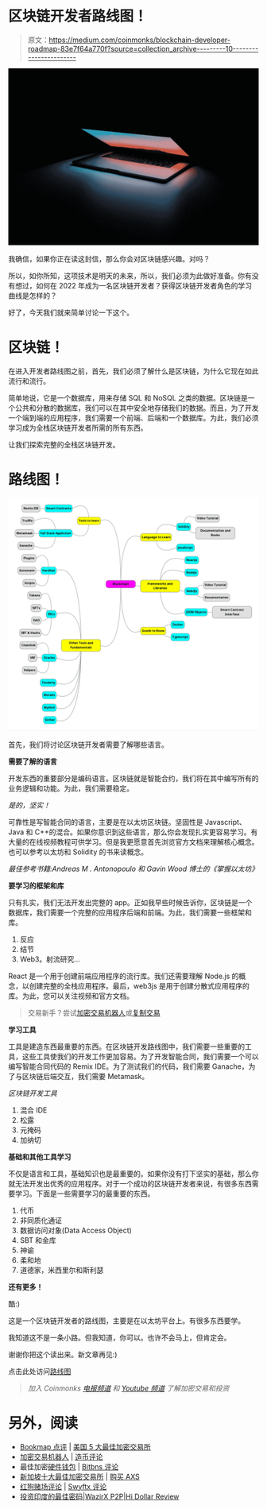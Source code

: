 # 区块链开发者路线图！

> 原文：<https://medium.com/coinmonks/blockchain-developer-roadmap-83e7f64a770f?source=collection_archive---------10----------------------->

![](img/7c335d2a83cccaedcd33c874a8944c62.png)

我确信，如果你正在读这封信，那么你会对区块链感兴趣。对吗？

所以，如你所知，这项技术是明天的未来，所以，我们必须为此做好准备。你有没有想过，如何在 2022 年成为一名区块链开发者？获得区块链开发者角色的学习曲线是怎样的？

好了，今天我们就来简单讨论一下这个。

# 区块链！

在进入开发者路线图之前，首先，我们必须了解什么是区块链，为什么它现在如此流行和流行。

简单地说，它是一个数据库，用来存储 SQL 和 NoSQL 之类的数据。区块链是一个公共和分散的数据库，我们可以在其中安全地存储我们的数据。而且，为了开发一个端到端的应用程序，我们需要一个前端、后端和一个数据库。为此，我们必须学习成为全栈区块链开发者所需的所有东西。

让我们探索完整的全栈区块链开发。

# 路线图！

![](img/5d1e2498b8c8428f63dd111af2ebf4da.png)

首先，我们将讨论区块链开发者需要了解哪些语言。

**需要了解的语言**

开发东西的重要部分是编码语言。区块链就是智能合约，我们将在其中编写所有的业务逻辑和功能。为此，我们需要稳定。

*是的，坚实！*

可靠性是写智能合同的语言，主要是在以太坊区块链。坚固性是 Javascript、Java 和 C++的混合。如果你意识到这些语言，那么你会发现扎实更容易学习。有大量的在线视频教程可供学习。但是我更愿意首先浏览官方文档来理解核心概念。也可以参考以太坊和 Solidity 的书来读概念。

*最佳参考书籍:Andreas M . Antonopoulo 和 Gavin Wood 博士的《掌握以太坊》*

**要学习的框架和库**

只有扎实，我们无法开发出完整的 app。正如我早些时候告诉你，区块链是一个数据库，我们需要一个完整的应用程序后端和前端。为此，我们需要一些框架和库。

1.  反应
2.  结节
3.  Web3。射流研究…

React 是一个用于创建前端应用程序的流行库。我们还需要理解 Node.js 的概念，以创建完整的全栈应用程序。最后，web3js 是用于创建分散式应用程序的库。为此，您可以关注视频和官方文档。

> 交易新手？尝试[加密交易机器人](/coinmonks/crypto-trading-bot-c2ffce8acb2a)或[复制交易](/coinmonks/top-10-crypto-copy-trading-platforms-for-beginners-d0c37c7d698c)

**学习工具**

工具是建造东西最重要的东西。在区块链开发路线图中，我们需要一些重要的工具，这些工具使我们的开发工作更加容易。为了开发智能合同，我们需要一个可以编写智能合同代码的 Remix IDE。为了测试我们的代码，我们需要 Ganache，为了与区块链后端交互，我们需要 Metamask。

*区块链开发工具*

1.  混合 IDE
2.  松露
3.  元掩码
4.  加纳切

**基础和其他工具学习**

不仅是语言和工具，基础知识也是最重要的。如果你没有打下坚实的基础，那么你就无法开发出优秀的应用程序。对于一个成功的区块链开发者来说，有很多东西需要学习。下面是一些需要学习的最重要的东西。

1.  代币
2.  非同质化通证
3.  数据访问对象(Data Access Object)
4.  SBT 和金库
5.  神谕
6.  柔和地
7.  道德家，米西里尔和斯利瑟

**还有更多！**

酷:)

这是一个区块链开发者的路线图，主要是在以太坊平台上。有很多东西要学。

我知道这不是一条小路。但我知道，你可以。也许不会马上，但肯定会。

谢谢你把这个读出来。新文章再见:)

点击此处访问[路线图](https://atlas.mindmup.com/2022/07/3af3495005b711edbfe22ff9aec7627e/blockchain/index.html)

> *加入 Coinmonks* [*电报频道*](https://t.me/coincodecap) *和* [*Youtube 频道*](https://www.youtube.com/c/coinmonks/videos) *了解加密交易和投资*

# 另外，阅读

*   [Bookmap 点评](https://coincodecap.com/bookmap-review-2021-best-trading-software) | [美国 5 大最佳加密交易所](https://coincodecap.com/crypto-exchange-usa)
*   [加密交易机器人](/coinmonks/crypto-trading-bot-c2ffce8acb2a) | [造币评论](https://coincodecap.com/coingate-review)
*   最佳加密[硬件钱包](/coinmonks/hardware-wallets-dfa1211730c6) | [Bitbns 评论](/coinmonks/bitbns-review-38256a07e161)
*   [新加坡十大最佳加密交易所](https://coincodecap.com/crypto-exchange-in-singapore) | [购买 AXS](https://coincodecap.com/buy-axs-token)
*   [红狗赌场评论](https://coincodecap.com/red-dog-casino-review) | [Swyftx 评论](https://coincodecap.com/swyftx-review)
*   [投资印度的最佳密码](https://coincodecap.com/best-crypto-to-invest-in-india-in-2021)|[WazirX P2P](https://coincodecap.com/wazirx-p2p)|[Hi Dollar Review](https://coincodecap.com/hi-dollar-review)